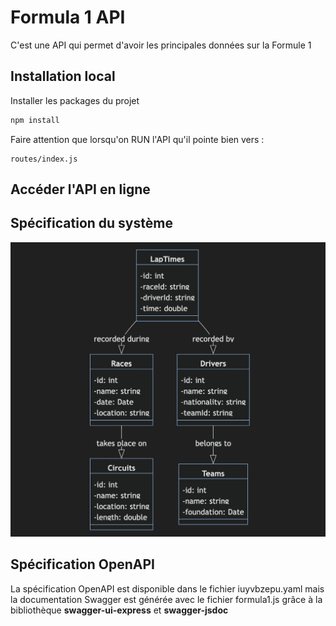 # Formula 1 API
C'est une API qui permet d'avoir les principales données sur la Formule 1

## Installation local
Installer les packages du projet
```bash
npm install
```

Faire attention que lorsqu'on RUN l'API qu'il pointe bien vers :
```
routes/index.js
```

## Accéder l'API en ligne

## Spécification du système 
![alt text](image/spec.png)

## Spécification OpenAPI

La spécification OpenAPI est disponible dans le fichier iuyvbzepu.yaml mais la documentation Swagger est générée avec le fichier formula1.js grâce à la bibliothèque **swagger-ui-express** et **swagger-jsdoc**
